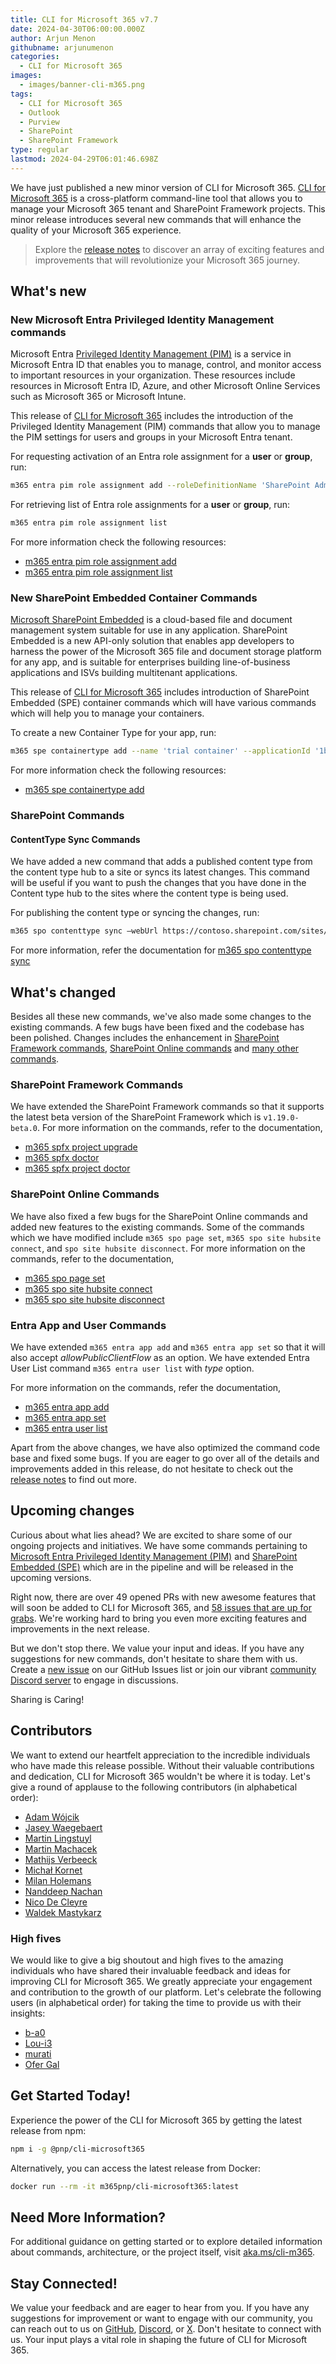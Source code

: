 ```yaml
---
title: CLI for Microsoft 365 v7.7
date: 2024-04-30T06:00:00.000Z
author: Arjun Menon
githubname: arjunumenon
categories:
  - CLI for Microsoft 365
images:
  - images/banner-cli-m365.png
tags:
  - CLI for Microsoft 365
  - Outlook
  - Purview
  - SharePoint
  - SharePoint Framework
type: regular
lastmod: 2024-04-29T06:01:46.698Z
---
```


We have just published a new minor version of CLI for Microsoft 365. [CLI for Microsoft 365](https://aka.ms/cli-m365) is a cross-platform command-line tool that allows you to manage your Microsoft 365 tenant and SharePoint Framework projects. This minor release introduces several new commands that will enhance the quality of your Microsoft 365 experience.

> Explore the [release notes](https://aka.ms/cli-m365/notes) to discover an array of exciting features and improvements that will revolutionize your Microsoft 365 journey. 
 
## What's new

### New Microsoft Entra Privileged Identity Management commands

Microsoft Entra [Privileged Identity Management (PIM)](https://learn.microsoft.com/entra/id-governance/privileged-identity-management/pim-configure) is a service in Microsoft Entra ID that enables you to manage, control, and monitor access to important resources in your organization. These resources include resources in Microsoft Entra ID, Azure, and other Microsoft Online Services such as Microsoft 365 or Microsoft Intune.

This release of [CLI for Microsoft 365](https://aka.ms/cli-m365) includes the introduction of the Privileged Identity Management (PIM) commands that allow you to manage the PIM settings for users and groups in your Microsoft Entra tenant.

For requesting activation of an Entra role assignment for a **user** or **group**, run:

```sh
m365 entra pim role assignment add --roleDefinitionName 'SharePoint Administrator'
```

For retrieving list of Entra role assignments for a **user** or **group**, run:

```sh
m365 entra pim role assignment list
```

For more information check the following resources:
- [m365 entra pim role assignment add](https://pnp.github.io/cli-microsoft365/cmd/entra/pim/pim-role-assignment-add)
- [m365 entra pim role assignment list](https://pnp.github.io/cli-microsoft365/cmd/entra/pim/pim-role-assignment-list)

### New SharePoint Embedded Container Commands

[Microsoft SharePoint Embedded](https://learn.microsoft.com/en-us/sharepoint/dev/embedded/overview) is a cloud-based file and document management system suitable for use in any application. SharePoint Embedded is a new API-only solution that enables app developers to harness the power of the Microsoft 365 file and document storage platform for any app, and is suitable for enterprises building line-of-business applications and ISVs building multitenant applications.

This release of [CLI for Microsoft 365](https://aka.ms/cli-m365) includes introduction of SharePoint Embedded (SPE) container commands which will have various commands which will help you to manage your containers.

To create a new Container Type for your app, run:

```sh
m365 spe containertype add --name 'trial container' --applicationId '1b3b8660-9a44-4a7c-9c02-657f3ff5d5ac' --trial
```

For more information check the following resources:
- [m365 spe containertype add](https://pnp.github.io/cli-microsoft365/cmd/spe/containertype/containertype-add/)

### SharePoint Commands

#### ContentType Sync Commands

We have added a new command that adds a published content type from the content type hub to a site or syncs its latest changes. This command will be useful if you want to push the changes that you have done in the Content type hub to the sites where the content type is being used.

For publishing the content type or syncing the changes, run:

```sh
m365 spo contenttype sync —webUrl https://contoso.sharepoint.com/sites/sales --id 0x01007926A45D687BA842B947286090B8F67D
```

For more information, refer the documentation for [m365 spo contenttype sync](https://pnp.github.io/cli-microsoft365/cmd/spo/contenttype/contenttype-sync/)

## What's changed

Besides all these new commands, we've also made some changes to the existing commands. A few bugs have been fixed and the codebase has been polished. Changes includes the enhancement in [SharePoint Framework commands](#sharepoint-framework-commands), [SharePoint Online commands](#sharepoint-online-commands) and [many other commands](#entra-app-and-user-commands).

### SharePoint Framework Commands

We have extended the SharePoint Framework commands so that it supports the latest beta version of the SharePoint Framework which is `v1.19.0-beta.0`. For more information on the commands, refer to the documentation,

- [m365 spfx project upgrade](https://pnp.github.io/cli-microsoft365/cmd/spfx/project/project-upgrade)
- [m365 spfx doctor](https://pnp.github.io/cli-microsoft365/cmd/spfx/spfx-doctor)
- [m365 spfx project doctor](https://pnp.github.io/cli-microsoft365/cmd/spfx/project/project-doctor)

### SharePoint Online Commands

We have also fixed a few bugs for the SharePoint Online commands and added new features to the existing commands. Some of the commands which we have modified include `m365 spo page set`, `m365 spo site hubsite connect`, and `spo site hubsite disconnect`. For more information on the commands, refer to the documentation,

- [m365 spo page set](https://pnp.github.io/cli-microsoft365/cmd/spo/page/page-set)
- [m365 spo site hubsite connect](https://pnp.github.io/cli-microsoft365/cmd/spo/site/site-hubsite-connect)
- [m365 spo site hubsite disconnect](https://pnp.github.io/cli-microsoft365/cmd/spo/site/site-hubsite-disconnect)

### Entra App and User Commands

We have extended `m365 entra app add` and `m365 entra app set` so that it will also accept *allowPublicClientFlow* as an option. We have extended Entra User List command `m365 entra user list` with *type* option.

For more information on the commands, refer the documentation,

- [m365 entra app add](https://pnp.github.io/cli-microsoft365/cmd/entra/app/app-add)
- [m365 entra app set](https://pnp.github.io/cli-microsoft365/cmd/entra/app/app-set)
- [m365 entra user list](https://pnp.github.io/cli-microsoft365/cmd/entra/user/user-list)


Apart from the above changes, we have also optimized the command code base and fixed some bugs. If you are eager to go over all of the details and improvements added in this release, do not hesitate to check out the [release notes](https://pnp.github.io/cli-microsoft365/about/release-notes/#v770) to find out more.

## Upcoming changes

Curious about what lies ahead? We are excited to share some of our ongoing projects and initiatives. We have some commands pertaining to [Microsoft Entra Privileged Identity Management (PIM)](https://learn.microsoft.com/en-us/entra/id-governance/privileged-identity-management/pim-configure) and [SharePoint Embedded (SPE)](https://learn.microsoft.com/en-us/sharepoint/dev/embedded/overview) which are in the pipeline and will be released in the upcoming versions.

Right now, there are over 49 opened PRs with new awesome features that will soon be added to CLI for Microsoft 365, and [58 issues that are up for grabs](https://github.com/pnp/cli-microsoft365/issues?q=is%3Aissue+is%3Aopen+label%3A%22help+wanted%22). We're working hard to bring you even more exciting features and improvements in the next release. 

But we don't stop there. We value your input and ideas. If you have any suggestions for new commands, don't hesitate to share them with us. Create a [new issue](https://github.com/pnp/cli-microsoft365/issues/new/choose) on our GitHub Issues list or join our vibrant [community Discord server](https://aka.ms/cli-m365/discord) to engage in discussions.

Sharing is Caring!

## Contributors

We want to extend our heartfelt appreciation to the incredible individuals who have made this release possible. Without their valuable contributions and dedication, CLI for Microsoft 365 wouldn't be where it is today. Let's give a round of applause to the following contributors (in alphabetical order):

- [Adam Wójcik](https://github.com/Adam-it)
- [Jasey Waegebaert](https://github.com/Jwaegebaert)
- [Martin Lingstuyl](https://github.com/martinlingstuyl)
- [Martin Machacek](https://github.com/MartinM85)
- [Mathijs Verbeeck](https://github.com/MathijsVerbeeck)
- [Michał Kornet](https://github.com/mkm17)
- [Milan Holemans](https://github.com/milanholemans)
- [Nanddeep Nachan](https://github.com/nanddeepn)
- [Nico De Cleyre](https://github.com/nicodecleyre)
- [Waldek Mastykarz](https://github.com/waldekmastykarz)

### High fives

We would like to give a big shoutout and high fives to the amazing individuals who have shared their invaluable feedback and ideas for improving CLI for Microsoft 365. We greatly appreciate your engagement and contribution to the growth of our platform. Let's celebrate the following users (in alphabetical order) for taking the time to provide us with their insights:

- [b-a0](https://github.com/b-a0)
- [Lou-i3](https://github.com/Lou-i3)
- [murati](https://github.com/murati)
- [Ofer Gal](https://github.com/Ofer-Gal)

## Get Started Today!

Experience the power of the CLI for Microsoft 365 by getting the latest release from npm:

```bash
npm i -g @pnp/cli-microsoft365
```

Alternatively, you can access the latest release from Docker:

```bash
docker run --rm -it m365pnp/cli-microsoft365:latest
```

## Need More Information?

For additional guidance on getting started or to explore detailed information about commands, architecture, or the project itself, visit [aka.ms/cli-m365](https://aka.ms/cli-m365).

## Stay Connected!

We value your feedback and are eager to hear from you. If you have any suggestions for improvement or want to engage with our community, you can reach out to us on [GitHub](https://github.com/pnp/cli-microsoft365/issues), [Discord](https://aka.ms/cli-m365/discord), or [X](https://x.com/climicrosoft365). Don't hesitate to connect with us. Your input plays a vital role in shaping the future of CLI for Microsoft 365.
